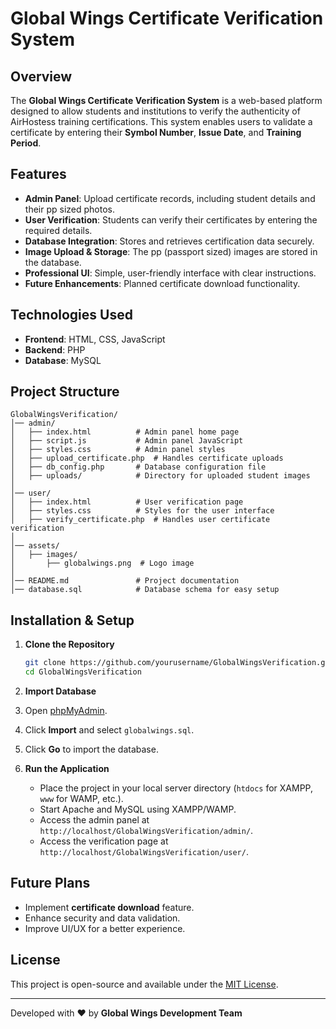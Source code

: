 # Global Wings Certificate Verification System

## Overview
The **Global Wings Certificate Verification System** is a web-based platform designed to allow students and institutions to verify the authenticity of AirHostess training certifications. This system enables users to validate a certificate by entering their **Symbol Number**, **Issue Date**, and **Training Period**. 

## Features
- **Admin Panel**: Upload certificate records, including student details and their pp sized photos.
- **User Verification**: Students can verify their certificates by entering the required details.
- **Database Integration**: Stores and retrieves certification data securely.
- **Image Upload & Storage**: The pp (passport sized) images are stored in the database.
- **Professional UI**: Simple, user-friendly interface with clear instructions.
- **Future Enhancements**: Planned certificate download functionality.

## Technologies Used
- **Frontend**: HTML, CSS, JavaScript
- **Backend**: PHP
- **Database**: MySQL

## Project Structure
```
GlobalWingsVerification/
│── admin/
│   ├── index.html          # Admin panel home page
│   ├── script.js           # Admin panel JavaScript
│   ├── styles.css          # Admin panel styles
│   ├── upload_certificate.php  # Handles certificate uploads
│   ├── db_config.php       # Database configuration file
│   ├── uploads/            # Directory for uploaded student images
│
│── user/
│   ├── index.html          # User verification page
│   ├── styles.css          # Styles for the user interface
│   ├── verify_certificate.php  # Handles user certificate verification
│
│── assets/
│   ├── images/
│       ├── globalwings.png  # Logo image
│
│── README.md               # Project documentation
│── database.sql            # Database schema for easy setup
```

## Installation & Setup
1. **Clone the Repository**
   ```sh
   git clone https://github.com/yourusername/GlobalWingsVerification.git
   cd GlobalWingsVerification
   ```
2. **Import Database**
3. Open [phpMyAdmin](http://localhost/phpmyadmin/).
4. Click **Import** and select `globalwings.sql`.
5. Click **Go** to import the database.

6. **Run the Application**
   - Place the project in your local server directory (`htdocs` for XAMPP, `www` for WAMP, etc.).
   - Start Apache and MySQL using XAMPP/WAMP.
   - Access the admin panel at `http://localhost/GlobalWingsVerification/admin/`.
   - Access the verification page at `http://localhost/GlobalWingsVerification/user/`.

## Future Plans
- Implement **certificate download** feature.
- Enhance security and data validation.
- Improve UI/UX for a better experience.
## License
This project is open-source and available under the [MIT License](LICENSE).

---
Developed with ❤️ by **Global Wings Development Team**
